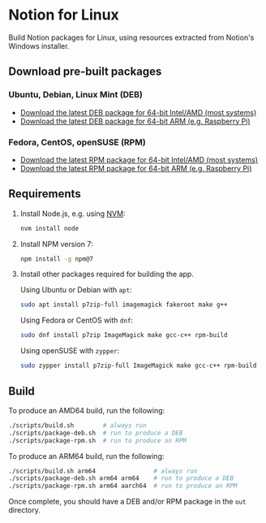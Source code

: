 # Notion for Linux

Build Notion packages for Linux, using resources extracted from Notion's Windows installer.

## Download pre-built packages

### Ubuntu, Debian, Linux Mint (DEB)

- [Download the latest DEB package for 64-bit Intel/AMD (most systems)](https://github.com/davidbailey00/notion-linux-builder/releases/download/v2.0.11-3/notion-desktop_2.0.11-3_amd64.deb)
- [Download the latest DEB package for 64-bit ARM (e.g. Raspberry Pi)](https://github.com/davidbailey00/notion-linux-builder/releases/download/v2.0.11-3/notion-desktop_2.0.11-3_arm64.deb)

### Fedora, CentOS, openSUSE (RPM)

- [Download the latest RPM package for 64-bit Intel/AMD (most systems)](https://github.com/davidbailey00/notion-linux-builder/releases/download/v2.0.11-3/notion-desktop-2.0.11-3.x86_64.rpm)
- [Download the latest RPM package for 64-bit ARM (e.g. Raspberry Pi)](https://github.com/davidbailey00/notion-linux-builder/releases/download/v2.0.11-3/notion-desktop-2.0.11-3.aarch64.rpm)

## Requirements

1. Install Node.js, e.g. using [NVM](https://github.com/nvm-sh/nvm):

   ```sh
   nvm install node
   ```

2. Install NPM version 7:

   ```sh
   npm install -g npm@7
   ```

3. Install other packages required for building the app.

   Using Ubuntu or Debian with `apt`:

   ```sh
   sudo apt install p7zip-full imagemagick fakeroot make g++
   ```

   Using Fedora or CentOS with `dnf`:

   ```sh
   sudo dnf install p7zip ImageMagick make gcc-c++ rpm-build
   ```

   Using openSUSE with `zypper`:

   ```sh
   sudo zypper install p7zip-full ImageMagick make gcc-c++ rpm-build
   ```

## Build

To produce an AMD64 build, run the following:

```sh
./scripts/build.sh        # always run
./scripts/package-deb.sh  # run to produce a DEB
./scripts/package-rpm.sh  # run to produce an RPM
```

To produce an ARM64 build, run the following:

```sh
./scripts/build.sh arm64                # always run
./scripts/package-deb.sh arm64 arm64    # run to produce a DEB
./scripts/package-rpm.sh arm64 aarch64  # run to produce an RPM
```

Once complete, you should have a DEB and/or RPM package in the `out` directory.
